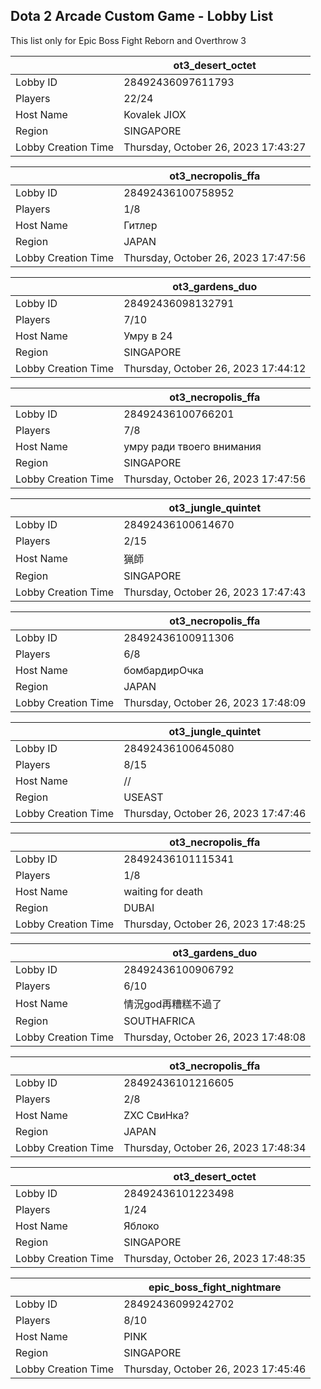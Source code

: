## Dota 2 Arcade Custom Game - Lobby List

This list only for Epic Boss Fight Reborn and Overthrow 3

|  | ot3_desert_octet |
| ------ | ------ |
| Lobby ID | 28492436097611793 |
| Players | 22/24 |
| Host Name | Kovalek JIOX |
| Region | SINGAPORE |
| Lobby Creation Time | Thursday, October 26, 2023 17:43:27 |


|  | ot3_necropolis_ffa |
| ------ | ------ |
| Lobby ID | 28492436100758952 |
| Players | 1/8 |
| Host Name | Гитлер |
| Region | JAPAN |
| Lobby Creation Time | Thursday, October 26, 2023 17:47:56 |


|  | ot3_gardens_duo |
| ------ | ------ |
| Lobby ID | 28492436098132791 |
| Players | 7/10 |
| Host Name | Умру в 24 |
| Region | SINGAPORE |
| Lobby Creation Time | Thursday, October 26, 2023 17:44:12 |


|  | ot3_necropolis_ffa |
| ------ | ------ |
| Lobby ID | 28492436100766201 |
| Players | 7/8 |
| Host Name | умру ради твоего внимания |
| Region | SINGAPORE |
| Lobby Creation Time | Thursday, October 26, 2023 17:47:56 |


|  | ot3_jungle_quintet |
| ------ | ------ |
| Lobby ID | 28492436100614670 |
| Players | 2/15 |
| Host Name | 猟師 |
| Region | SINGAPORE |
| Lobby Creation Time | Thursday, October 26, 2023 17:47:43 |


|  | ot3_necropolis_ffa |
| ------ | ------ |
| Lobby ID | 28492436100911306 |
| Players | 6/8 |
| Host Name | бомбардирОчка |
| Region | JAPAN |
| Lobby Creation Time | Thursday, October 26, 2023 17:48:09 |


|  | ot3_jungle_quintet |
| ------ | ------ |
| Lobby ID | 28492436100645080 |
| Players | 8/15 |
| Host Name | // |
| Region | USEAST |
| Lobby Creation Time | Thursday, October 26, 2023 17:47:46 |


|  | ot3_necropolis_ffa |
| ------ | ------ |
| Lobby ID | 28492436101115341 |
| Players | 1/8 |
| Host Name | waiting for death |
| Region | DUBAI |
| Lobby Creation Time | Thursday, October 26, 2023 17:48:25 |


|  | ot3_gardens_duo |
| ------ | ------ |
| Lobby ID | 28492436100906792 |
| Players | 6/10 |
| Host Name | 情況god再糟糕不過了 |
| Region | SOUTHAFRICA |
| Lobby Creation Time | Thursday, October 26, 2023 17:48:08 |


|  | ot3_necropolis_ffa |
| ------ | ------ |
| Lobby ID | 28492436101216605 |
| Players | 2/8 |
| Host Name | ZXC СвиНка? |
| Region | JAPAN |
| Lobby Creation Time | Thursday, October 26, 2023 17:48:34 |


|  | ot3_desert_octet |
| ------ | ------ |
| Lobby ID | 28492436101223498 |
| Players | 1/24 |
| Host Name | Яблоко |
| Region | SINGAPORE |
| Lobby Creation Time | Thursday, October 26, 2023 17:48:35 |


|  | epic_boss_fight_nightmare |
| ------ | ------ |
| Lobby ID | 28492436099242702 |
| Players | 8/10 |
| Host Name | PINK |
| Region | SINGAPORE |
| Lobby Creation Time | Thursday, October 26, 2023 17:45:46 |


